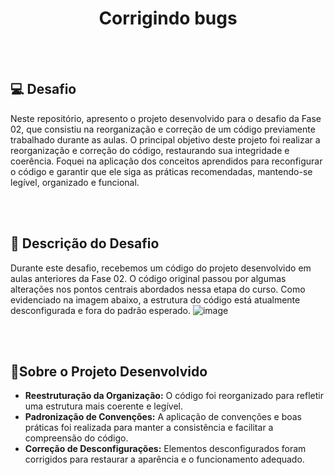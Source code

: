
<h1 align="center"> Corrigindo bugs </h1>
<br/></br>

## 💻 Desafio
Neste repositório, apresento o projeto desenvolvido para o desafio da Fase 02, que consistiu na reorganização e correção de um código previamente trabalhado durante as aulas.
O principal objetivo deste projeto foi realizar a reorganização e correção do código, restaurando sua integridade e coerência. Foquei na aplicação dos conceitos aprendidos para reconfigurar o código e garantir que ele siga as práticas recomendadas, mantendo-se legível, organizado e funcional.

<br><br>
## 📑 Descrição do Desafio
Durante este desafio, recebemos um código do projeto desenvolvido em aulas anteriores da Fase 02. O código original passou por algumas alterações nos pontos centrais abordados nessa etapa do curso. Como evidenciado na imagem abaixo, a estrutura do código está atualmente desconfigurada e fora do padrão esperado.
![image](https://github.com/gyhbelchior/treine-me/assets/124063494/faa3b984-6b4d-4125-ad9f-b0ae4f41b1ba)


<br><br>
## 📱Sobre o Projeto Desenvolvido

- **Reestruturação da Organização:** O código foi reorganizado para refletir uma estrutura mais coerente e legível.
- **Padronização de Convenções:** A aplicação de convenções e boas práticas foi realizada para manter a consistência e facilitar a compreensão do código.
- **Correção de Desconfigurações:** Elementos desconfigurados foram corrigidos para restaurar a aparência e o funcionamento adequado.
